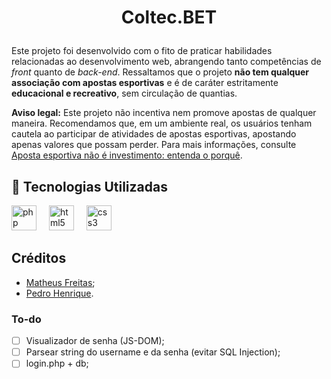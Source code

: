 # <p align="center">Coltec.BET</p>

Este projeto foi desenvolvido com o fito de praticar habilidades relacionadas ao desenvolvimento web, abrangendo tanto competências de *front* quanto de *back-end*. Ressaltamos que o projeto **não tem qualquer associação com apostas esportivas** e é de caráter estritamente **educacional e recreativo**, sem circulação de quantias.

**Aviso legal:** Este projeto não incentiva nem promove apostas de qualquer maneira. Recomendamos que, em um ambiente real, os usuários tenham cautela ao participar de atividades de apostas esportivas, apostando apenas valores que possam perder. Para mais informações, consulte [Aposta esportiva não é investimento: entenda o porquê](https://investalk.bb.com.br/noticias/quero-aprender/aposta-esportiva-nao-e-investimento-entenda-por-que).

## 🚀 Tecnologias Utilizadas

<img src="https://cdn.jsdelivr.net/gh/devicons/devicon/icons/php/php-original.svg" height="40" alt="php logo" />
<img width="12" />
<img src="https://cdn.jsdelivr.net/gh/devicons/devicon/icons/html5/html5-original.svg" height="40" alt="html5 logo" />
<img width="12" />
<img src="https://cdn.jsdelivr.net/gh/devicons/devicon/icons/css3/css3-original.svg" height="40" alt="css3 logo" />
<img width="12" />

## Créditos
- [Matheus Freitas](https://github.com/MatheusFVieira);
- [Pedro Henrique](https://github.com/DevWannabe-dot).


### To-do
- [ ] Visualizador de senha (JS-DOM);
- [ ] Parsear string do username e da senha (evitar SQL Injection);
- [ ] login.php + db;
